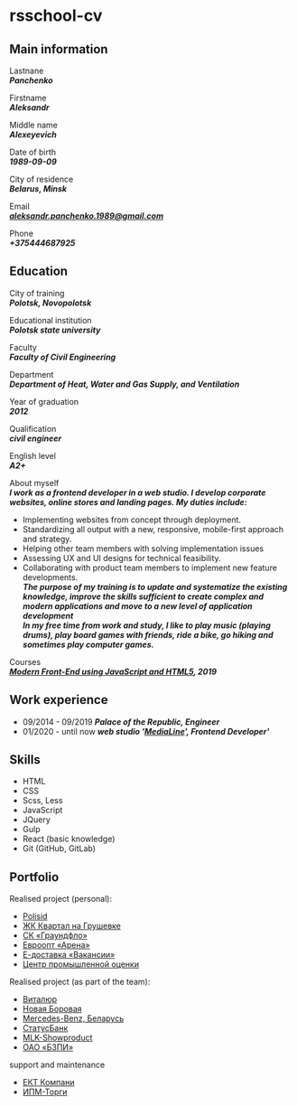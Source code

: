 # rsschool-cv

## Main information

Lastnane  
***Panchenko***

Firstname  
***Aleksandr***


Middle name  
***Alexeyevich***

Date of birth  
***1989-09-09***

City of residence  
***Belarus, Minsk***

Email  
***<aleksandr.panchenko.1989@gmail.com>***

Phone  
***+375444687925***

## Education

City of training  
***Polotsk, Novopolotsk***

Educational institution  
***Polotsk state university***

Faculty  
***Faculty of Civil Engineering***

Department  
***Department of Heat, Water and Gas Supply, and Ventilation***

Year of graduation  
***2012***

Qualification  
***civil engineer***

English level  
***A2+***

About myself  
***I work as a frontend developer in a web studio. I develop corporate websites, online stores and landing pages. My duties include:***  
* Implementing websites from concept through deployment.
* Standardizing all output with a new, responsive, mobile-first approach and strategy.
* Helping other team members with solving implementation issues
* Assessing UX and UI designs for technical feasibility.
* Collaborating with product team members to implement new feature developments.  
***The purpose of my training is to update and systematize the existing knowledge, improve the skills sufficient to create complex and modern applications and move to a new level of application development***  
***In my free time from work and study, I like to play music (playing drums), play board games with friends, ride a bike, go hiking and sometimes play computer games.***


Courses  
***[Modern Front-End using JavaScript and HTML5](<https://www.markdownguide.org>), 2019***

## Work experience

* 09/2014 - 09/2019 ***Palace of the Republic, Engineer***
* 01/2020 - until now ***web studio '[MediaLine](<https://www.medialine.by/>)', Frontend Developer'***

## Skills

* HTML
* CSS
* Scss, Less
* JavaScript
* JQuery
* Gulp
* React (basic knowledge)
* Git (GitHub, GitLab)

## Portfolio

Realised project (personal):
* [Polisid](<https://polisid.com/>)
* [ЖК Квартал на Грушевке](<https://grushevka.by/>)
* [СК «Граундфло»](<https://graundflo.by/>)
* [Евроопт «Арена»](<https://arena.evroopt.by/>)
* [Е-доставка «Вакансии»](<https://jobs.e-dostavka.by/>)
* [Центр промышленной оценки](<https://www.cpo.by/>)

Realised project (as part of the team):
* [Виталюр](<https://vitalur.by/>)
* [Новая Боровая](<https://newbor.by/>)
* [Mercedes-Benz, Беларусь](<https://mbbelarus.by/all-models/>)
* [СтатусБанк](<https://stbank.by/>)
* [MLK-Showproduct](<https://showproduct.by/>)
* [ОАО «БЗПИ»](<https://www.bzpi.by/>)

support and maintenance
* [ЕКТ Компани](<https://ekt.by/>)
* [ИПМ-Торги](<https://ipmtorgi.by/>)
